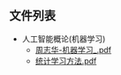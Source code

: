 

## 文件列表

- 人工智能概论(机器学习)
    - [周志华-机器学习_.pdf](https://gitee.com/wisfly/NEU-RSE-Courses/raw/master/人工智能概论(机器学习)/周志华-机器学习_.pdf)
    - [统计学习方法.pdf](https://gitee.com/wisfly/NEU-RSE-Courses/raw/master/人工智能概论(机器学习)/统计学习方法.pdf)
